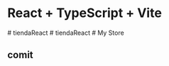 # React + TypeScript + Vite

 
 #   t i e n d a R e a c t  
 #   t i e n d a R e a c t 
 
 # My Store
## comit
